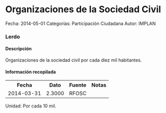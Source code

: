 Organizaciones de la Sociedad Civil
=====

Fecha: 2014-05-01
Categorías: Participación Ciudadana
Autor: IMPLAN

### Lerdo

#### Descripción

Organizaciones de la sociedad civil por cada diez mil habitantes.

#### Información recopilada

<table class="table table-hover table-bordered">
  <tr><th>Fecha</th><th>Dato</th><th>Fuente</th><th>Notas</th></tr>
  <tr><td>2014-03-31</td><td>2.3000</td><td>RFOSC</td><td></td></tr>
</table>

Unidad: Por cada 10 mil.

